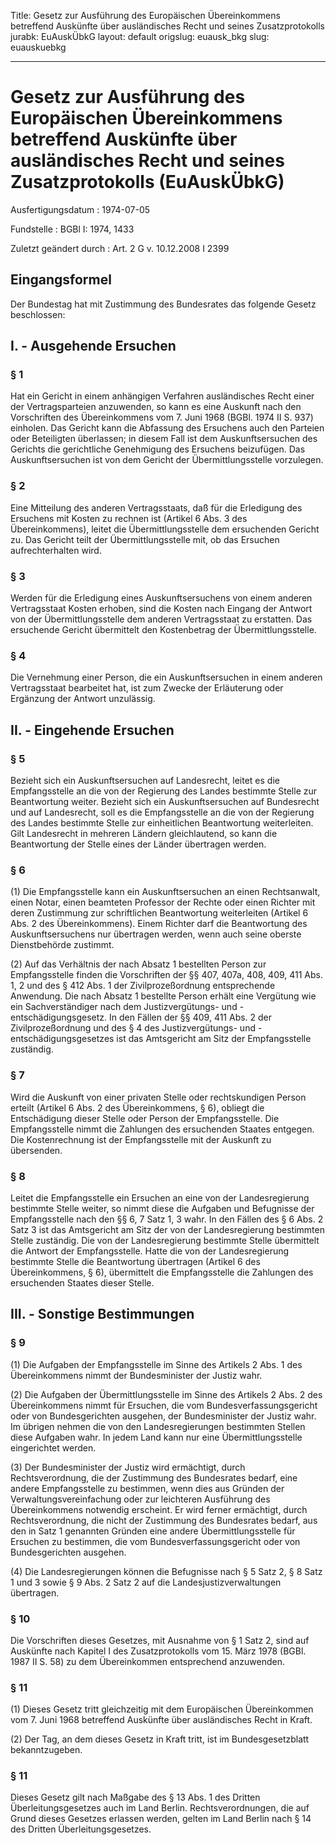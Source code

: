 Title: Gesetz zur Ausführung des Europäischen Übereinkommens betreffend Auskünfte
  über ausländisches Recht und seines Zusatzprotokolls
jurabk: EuAuskÜbkG
layout: default
origslug: euausk_bkg
slug: euauskuebkg

---

# Gesetz zur Ausführung des Europäischen Übereinkommens betreffend Auskünfte über ausländisches Recht und seines Zusatzprotokolls (EuAuskÜbkG)

Ausfertigungsdatum
:   1974-07-05

Fundstelle
:   BGBl I: 1974, 1433

Zuletzt geändert durch
:   Art. 2 G v. 10.12.2008 I 2399


## Eingangsformel

Der Bundestag hat mit Zustimmung des Bundesrates das folgende Gesetz
beschlossen:


## I. - Ausgehende Ersuchen



### § 1

Hat ein Gericht in einem anhängigen Verfahren ausländisches Recht
einer der Vertragsparteien anzuwenden, so kann es eine Auskunft nach
den Vorschriften des Übereinkommens vom 7. Juni 1968 (BGBl. 1974 II S.
937) einholen. Das Gericht kann die Abfassung des Ersuchens auch den
Parteien oder Beteiligten überlassen; in diesem Fall ist dem
Auskunftsersuchen des Gerichts die gerichtliche Genehmigung des
Ersuchens beizufügen. Das Auskunftsersuchen ist von dem Gericht der
Übermittlungsstelle vorzulegen.


### § 2

Eine Mitteilung des anderen Vertragsstaats, daß für die Erledigung des
Ersuchens mit Kosten zu rechnen ist (Artikel 6 Abs. 3 des
Übereinkommens), leitet die Übermittlungsstelle dem ersuchenden
Gericht zu. Das Gericht teilt der Übermittlungsstelle mit, ob das
Ersuchen aufrechterhalten wird.


### § 3

Werden für die Erledigung eines Auskunftsersuchens von einem anderen
Vertragsstaat Kosten erhoben, sind die Kosten nach Eingang der Antwort
von der Übermittlungsstelle dem anderen Vertragsstaat zu erstatten.
Das ersuchende Gericht übermittelt den Kostenbetrag der
Übermittlungsstelle.


### § 4

Die Vernehmung einer Person, die ein Auskunftsersuchen in einem
anderen Vertragsstaat bearbeitet hat, ist zum Zwecke der Erläuterung
oder Ergänzung der Antwort unzulässig.


## II. - Eingehende Ersuchen



### § 5

Bezieht sich ein Auskunftsersuchen auf Landesrecht, leitet es die
Empfangsstelle an die von der Regierung des Landes bestimmte Stelle
zur Beantwortung weiter. Bezieht sich ein Auskunftsersuchen auf
Bundesrecht und auf Landesrecht, soll es die Empfangsstelle an die von
der Regierung des Landes bestimmte Stelle zur einheitlichen
Beantwortung weiterleiten. Gilt Landesrecht in mehreren Ländern
gleichlautend, so kann die Beantwortung der Stelle eines der Länder
übertragen werden.


### § 6

(1) Die Empfangsstelle kann ein Auskunftsersuchen an einen
Rechtsanwalt, einen Notar, einen beamteten Professor der Rechte oder
einen Richter mit deren Zustimmung zur schriftlichen Beantwortung
weiterleiten (Artikel 6 Abs. 2 des Übereinkommens). Einem Richter darf
die Beantwortung des Auskunftsersuchens nur übertragen werden, wenn
auch seine oberste Dienstbehörde zustimmt.

(2) Auf das Verhältnis der nach Absatz 1 bestellten Person zur
Empfangsstelle finden die Vorschriften der §§ 407, 407a, 408, 409, 411
Abs. 1, 2 und des § 412 Abs. 1 der Zivilprozeßordnung entsprechende
Anwendung. Die nach Absatz 1 bestellte Person erhält eine Vergütung
wie ein Sachverständiger nach dem Justizvergütungs- und
-entschädigungsgesetz. In den Fällen der §§ 409, 411 Abs. 2 der
Zivilprozeßordnung und des § 4 des Justizvergütungs- und
-entschädigungsgesetzes ist das Amtsgericht am Sitz der Empfangsstelle
zuständig.


### § 7

Wird die Auskunft von einer privaten Stelle oder rechtskundigen Person
erteilt (Artikel 6 Abs. 2 des Übereinkommens, § 6), obliegt die
Entschädigung dieser Stelle oder Person der Empfangsstelle. Die
Empfangsstelle nimmt die Zahlungen des ersuchenden Staates entgegen.
Die Kostenrechnung ist der Empfangsstelle mit der Auskunft zu
übersenden.


### § 8

Leitet die Empfangsstelle ein Ersuchen an eine von der Landesregierung
bestimmte Stelle weiter, so nimmt diese die Aufgaben und Befugnisse
der Empfangsstelle nach den §§ 6, 7 Satz 1, 3 wahr. In den Fällen des
§ 6 Abs. 2 Satz 3 ist das Amtsgericht am Sitz der von der
Landesregierung bestimmten Stelle zuständig. Die von der
Landesregierung bestimmte Stelle übermittelt die Antwort der
Empfangsstelle. Hatte die von der Landesregierung bestimmte Stelle die
Beantwortung übertragen (Artikel 6 des Übereinkommens, § 6),
übermittelt die Empfangsstelle die Zahlungen des ersuchenden Staates
dieser Stelle.


## III. - Sonstige Bestimmungen



### § 9

(1) Die Aufgaben der Empfangsstelle im Sinne des Artikels 2 Abs. 1 des
Übereinkommens nimmt der Bundesminister der Justiz wahr.

(2) Die Aufgaben der Übermittlungsstelle im Sinne des Artikels 2 Abs.
2 des Übereinkommens nimmt für Ersuchen, die vom
Bundesverfassungsgericht oder von Bundesgerichten ausgehen, der
Bundesminister der Justiz wahr. Im übrigen nehmen die von den
Landesregierungen bestimmten Stellen diese Aufgaben wahr. In jedem
Land kann nur eine Übermittlungsstelle eingerichtet werden.

(3) Der Bundesminister der Justiz wird ermächtigt, durch
Rechtsverordnung, die der Zustimmung des Bundesrates bedarf, eine
andere Empfangsstelle zu bestimmen, wenn dies aus Gründen der
Verwaltungsvereinfachung oder zur leichteren Ausführung des
Übereinkommens notwendig erscheint. Er wird ferner ermächtigt, durch
Rechtsverordnung, die nicht der Zustimmung des Bundesrates bedarf, aus
den in Satz 1 genannten Gründen eine andere Übermittlungsstelle für
Ersuchen zu bestimmen, die vom Bundesverfassungsgericht oder von
Bundesgerichten ausgehen.

(4) Die Landesregierungen können die Befugnisse nach § 5 Satz 2, § 8
Satz 1 und 3 sowie § 9 Abs. 2 Satz 2 auf die Landesjustizverwaltungen
übertragen.


### § 10

Die Vorschriften dieses Gesetzes, mit Ausnahme von § 1 Satz 2, sind
auf Auskünfte nach Kapitel I des Zusatzprotokolls vom 15. März 1978
(BGBl. 1987 II S. 58) zu dem Übereinkommen entsprechend anzuwenden.


### § 11

(1) Dieses Gesetz tritt gleichzeitig mit dem Europäischen
Übereinkommen vom 7. Juni 1968 betreffend Auskünfte über ausländisches
Recht in Kraft.

(2) Der Tag, an dem dieses Gesetz in Kraft tritt, ist im
Bundesgesetzblatt bekanntzugeben.


### § 11

Dieses Gesetz gilt nach Maßgabe des § 13 Abs. 1 des Dritten
Überleitungsgesetzes auch im Land Berlin. Rechtsverordnungen, die auf
Grund dieses Gesetzes erlassen werden, gelten im Land Berlin nach § 14
des Dritten Überleitungsgesetzes.

